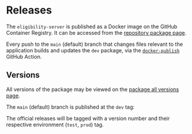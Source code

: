 # Releases

The `eligibility-server` is published as a Docker image on the GitHub Container Registry. It can be accessed from the [repository package page](https://github.com/cal-itp/eligibility-server/pkgs/container/eligibility-server).

Every push to the `main` (default) branch that changes files relevant to the application builds and updates the `dev` package, via the [`docker-publish`](https://github.com/cal-itp/eligibility-server/blob/main/.github/workflows/docker-publish.yml) GitHub Action.

## Versions

All versions of the package may be viewed on the [package all versions page](https://github.com/cal-itp/eligibility-server/pkgs/container/eligibility-server/versions).

The `main` (default) branch is published at the `dev` tag:

The official releases will be tagged with a version number and their respective environment (`test`, `prod`) tag.
